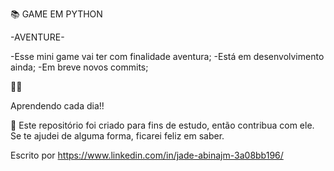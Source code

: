 


📚 GAME EM PYTHON

-AVENTURE-

-Esse mini game vai ter com finalidade aventura;
-Está em desenvolvimento ainda;
-Em breve novos commits;



🧡💛

Aprendendo cada dia!!

🤝 Este repositório foi criado para fins de estudo, então contribua com ele. Se te ajudei de alguma forma, ficarei feliz em saber.

Escrito por https://www.linkedin.com/in/jade-abinajm-3a08bb196/